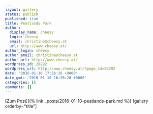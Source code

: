 ```yaml
---
layout: gallery
status: publish
published: true
title: Peatlands Park
author:
  display_name: cheesy
  login: cheesy
  email: christine@cheesy.at
  url: http://www.cheesy.at/
author_login: cheesy
author_email: christine@cheesy.at
author_url: http://www.cheesy.at/
wordpress_id: 28292
wordpress_url: http://www.cheesy.at/?page_id=28292
date: '2016-01-10 17:26:26 +0000'
date_gmt: '2016-01-10 16:26:26 +0000'
categories: []
comments: []
---
```


[Zum Post]({% link _posts/2016-01-10-peatlands-park.md %})
[gallery orderby="title"]
